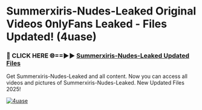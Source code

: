 # Summerxiris-Nudes-Leaked Original Videos 0nlyFans Leaked - Files Updated! (4uase)

<h3>🔴 CLICK HERE 🌐==►► <a href="https://tinyurl.com/5h6xmrr3" rel="nofollow">Summerxiris-Nudes-Leaked Updated Files</a></h3>

Get Summerxiris-Nudes-Leaked and all content. Now you can access all videos and pictures of Summerxiris-Nudes-Leaked. New Updated Files 2025!

[![4uase](https://i.imgur.com/KVD873Z.gif)](https://tinyurl.com/5h6xmrr3)
